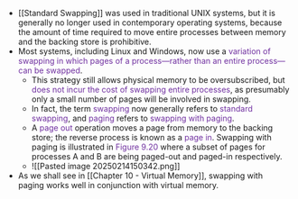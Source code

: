 
- [[Standard Swapping]] was used in traditional UNIX systems, but it is generally no longer used in contemporary operating systems, because the amount of time required to move entire processes between memory and the backing store is prohibitive.
- Most systems, including Linux and Windows, now use a <span style="color:rgb(112, 48, 160)">variation of swapping in which pages of a process—rather than an entire process—can be swapped</span>. 
	- This strategy still allows physical memory to be oversubscribed, but <span style="color:rgb(112, 48, 160)">does not incur the cost of swapping entire processes</span>, as presumably only a small number of pages will be involved in swapping. 
	- In fact, the term <span style="color:rgb(112, 48, 160)">swapping</span> now generally refers to<span style="color:rgb(112, 48, 160)"> standard swapping</span>, and <span style="color:rgb(112, 48, 160)">paging</span> refers to <span style="color:rgb(112, 48, 160)">swapping with paging</span>. 
	- A <span style="color:rgb(112, 48, 160)">page out</span> operation moves a page from memory to the backing store; the reverse process is known as a <span style="color:rgb(112, 48, 160)">page in</span>. Swapping with paging is illustrated in <span style="color:rgb(112, 48, 160)">Figure 9.20</span> where a subset of pages for processes A and B are being paged-out and paged-in respectively. 
	- ![[Pasted image 20250214150342.png]]
- As we shall see in [[Chapter 10 - Virtual Memory]], swapping with paging works well in conjunction with virtual memory.